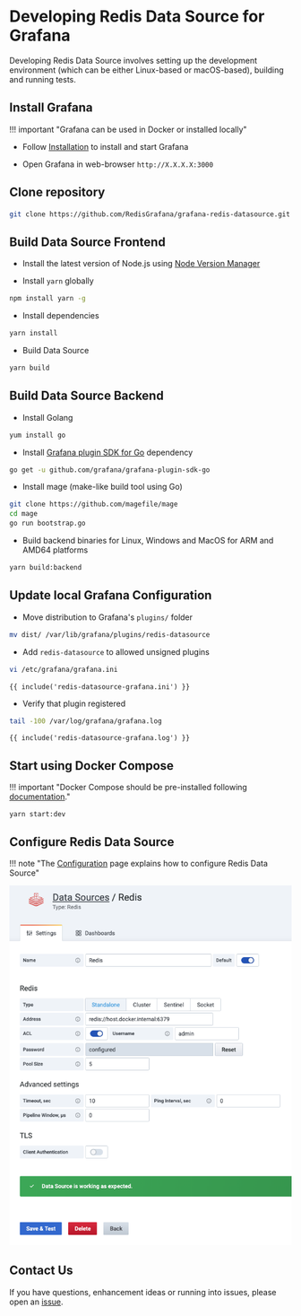 # Developing Redis Data Source for Grafana

Developing Redis Data Source involves setting up the development environment (which can be either Linux-based or macOS-based), building and running tests.

## Install Grafana

!!! important "Grafana can be used in Docker or installed locally"

- Follow [Installation](https://grafana.com/docs/grafana/latest/installation/) to install and start Grafana

- Open Grafana in web-browser `http://X.X.X.X:3000`

## Clone repository

```bash
git clone https://github.com/RedisGrafana/grafana-redis-datasource.git
```

## Build Data Source Frontend

- Install the latest version of Node.js using [Node Version Manager](https://github.com/nvm-sh/nvm)

- Install `yarn` globally

```bash
npm install yarn -g
```

- Install dependencies

```bash
yarn install
```

- Build Data Source

```bash
yarn build
```

## Build Data Source Backend

- Install Golang

```bash
yum install go
```

- Install [Grafana plugin SDK for Go](https://grafana.com/docs/grafana/latest/developers/plugins/backend/grafana-plugin-sdk-for-go/) dependency

```bash
go get -u github.com/grafana/grafana-plugin-sdk-go
```

- Install mage (make-like build tool using Go)

```bash
git clone https://github.com/magefile/mage
cd mage
go run bootstrap.go
```

- Build backend binaries for Linux, Windows and MacOS for ARM and AMD64 platforms

```bash
yarn build:backend
```

## Update local Grafana Configuration

- Move distribution to Grafana's `plugins/` folder

```bash
mv dist/ /var/lib/grafana/plugins/redis-datasource
```

- Add `redis-datasource` to allowed unsigned plugins

```bash
vi /etc/grafana/grafana.ini
```

```
{{ include('redis-datasource-grafana.ini') }}
```

- Verify that plugin registered

```bash
tail -100 /var/log/grafana/grafana.log
```

```
{{ include('redis-datasource-grafana.log') }}
```

## Start using Docker Compose

!!! important "Docker Compose should be pre-installed following [documentation](https://docs.docker.com/compose/install/)."

```
yarn start:dev
```

## Configure Redis Data Source

!!! note "The [Configuration](../redis-datasource/configuration.md) page explains how to configure Redis Data Source"

![Data Source](https://raw.githubusercontent.com/RedisGrafana/grafana-redis-datasource/master/src/img/datasource.png)

## Contact Us

If you have questions, enhancement ideas or running into issues, please open an [issue](https://github.com/RedisGrafana/grafana-redis-datasource/issues/new/choose).
